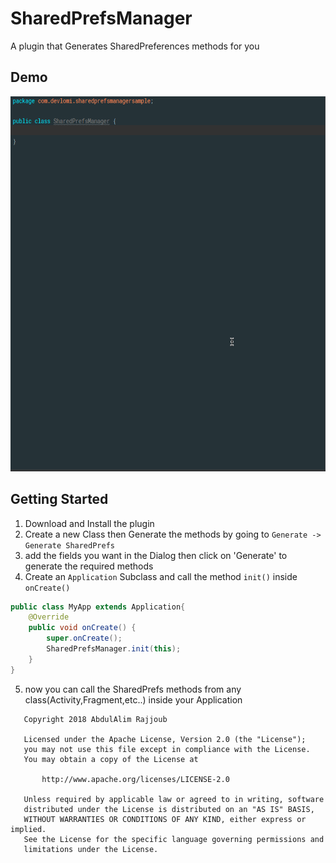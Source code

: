 # SharedPrefsManager
A plugin that Generates SharedPreferences methods for you


## Demo
<p align="center">
  <img src="demo.gif" height="600" alt="demo image" />
</p>




## Getting Started
1. Download and Install the plugin
2. Create a new Class then Generate the methods by going to `Generate -> Generate SharedPrefs`
3. add the fields you want in the Dialog then click on 'Generate' to generate the required methods
4. Create an `Application` Subclass and call the method `init()` inside `onCreate()`
```java
public class MyApp extends Application{
    @Override
    public void onCreate() {
        super.onCreate();
        SharedPrefsManager.init(this);
    }
}
```
5. now you can call the SharedPrefs methods from any class(Activity,Fragment,etc..) inside your Application


```
   Copyright 2018 AbdulAlim Rajjoub

   Licensed under the Apache License, Version 2.0 (the "License");
   you may not use this file except in compliance with the License.
   You may obtain a copy of the License at

       http://www.apache.org/licenses/LICENSE-2.0

   Unless required by applicable law or agreed to in writing, software
   distributed under the License is distributed on an "AS IS" BASIS,
   WITHOUT WARRANTIES OR CONDITIONS OF ANY KIND, either express or implied.
   See the License for the specific language governing permissions and
   limitations under the License.
```
